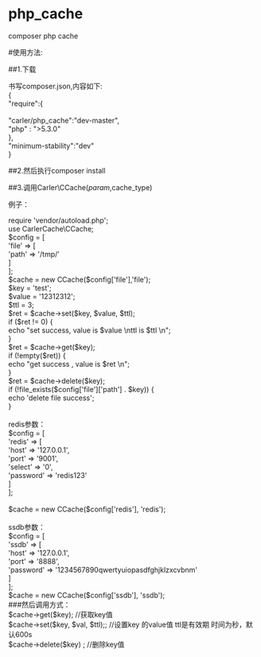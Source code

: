 # php_cache
composer php cache

#使用方法:

##1.下载

书写composer.json,内容如下:<br/>
{<br/>
     "require":{<br/>       
        "carler/php_cache":"dev-master",<br/>
        "php" : ">5.3.0"<br/>
    },<br/>
    "minimum-stability":"dev"<br/>
}<br/>

##2.然后执行composer install

##3.调用Carler\CCache($param,$cache_type)

例子：<br/>
<?php <br/>
require 'vendor/autoload.php';<br/>
use CarlerCache\CCache;<br/>
$config = [<br/>
    'file' => [<br/>
        'path' => '/tmp/' <br/>
    ]   <br/>
];<br/>
$cache = new CCache($config['file'],'file');<br/>


$key = 'test';<br/>
$value = '12312312';<br/>
$ttl = 3;<br/>

$ret = $cache->set($key, $value, $ttl);<br/>

if ($ret != 0) {<br/>
    echo "set success, value is $value \nttl is $ttl \n";<br/>
}<br/>

$ret = $cache->get($key);<br/>
if (!empty($ret)) {<br/>
    echo "get success , value is $ret \n";<br/>
}<br/>

$ret = $cache->delete($key);<br/>
if (!file_exists($config['file']['path'] . $key)) {<br/>
    echo 'delete file success';<br/>
}<br/>
<br/>
redis参数：<br/>
$config = [<br/>
    'redis' => [<br/>
        'host' => '127.0.0.1',<br/>
        'port' => '9001',<br/>
        'select' => '0',<br/>
        'password' => 'redis123'<br/>
    ] <br/>   
];<br/>
<br/>
$cache = new CCache($config['redis'], 'redis');<br/>
<br/>
ssdb参数：<br/>
$config = [<br/>
    'ssdb' => [<br/>
        'host' => '127.0.0.1',      <br/>
        'port' => '8888',      <br/>
        'password' => '1234567890qwertyuiopasdfghjklzxcvbnm'   <br/>
    ]    <br/>
];<br/>

$cache = new CCache($config['ssdb'], 'ssdb');<br/>

###然后调用方式：<br/>
 $cache->get($key);  //获取key值<br/>
 $cache->set($key, $val, $ttl);; //设置key 的value值 ttl是有效期 时间为秒，默认600s<br/>
 $cache->delete($key) ; //删除key值<br/>
